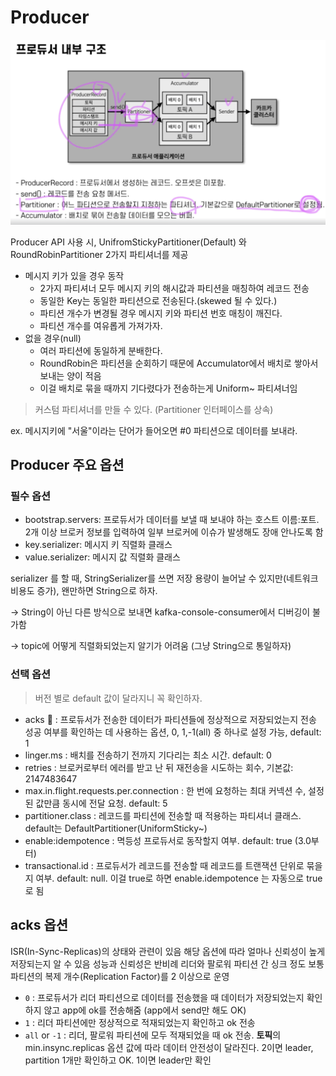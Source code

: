 # Producer

![producer-structure.png](assets/producer-structure.png)

Producer API 사용 시,
UnifromStickyPartitioner(Default) 와 RoundRobinPartitioner 2가지 파티셔너를 제공

- 메시지 키가 있을 경우 동작
  - 2가지 파티셔너 모두 메시지 키의 해시값과 파티션을 매칭하여 레코드 전송
  - 동일한 Key는 동일한 파티션으로 전송된다.(skewed 될 수 있다.)
  - 파티션 개수가 변경될 경우 메시지 키와 파티션 번호 매칭이 깨진다.
  - 파티션 개수를 여유롭게 가져가자.
- 없을 경우(null)
  - 여러 파티션에 동일하게 분배한다.
  - RoundRobin은 파티션을 순회하기 때문에 Accumulator에서 배치로 쌓아서 보내는 양이 적음
  - 이걸 배치로 묶을 때까지 기다렸다가 전송하는게 Uniform~ 파티셔너임

> 커스텀 파티셔너를 만들 수 있다. (Partitioner 인터페이스를 상속)

ex. 메시지키에 "서울"이라는 단어가 들어오면 #0 파티션으로 데이터를 보내라.


## Producer 주요 옵션

### 필수 옵션

- bootstrap.servers: 프로듀서가 데이터를 보낼 때 보내야 하는 호스트 이름:포트. 2개 이상 브로커 정보를 입력하여 일부 브로커에 이슈가 발생해도 장애 안나도록 함
- key.serializer: 메시지 키 직렬화 클래스
- value.serializer: 메시지 값 직렬화 클래스

serializer 를 할 때, StringSerializer를 쓰면 저장 용량이 늘어날 수 있지만(네트워크 비용도 증가), 왠만하면 String으로 하자.

-> String이 아닌 다른 방식으로 보내면 kafka-console-consumer에서 디버깅이 불가함

-> topic에 어떻게 직렬화되었는지 알기가 어려움 (그냥 String으로 통일하자)

### 선택 옵션
> 버전 별로 default 값이 달라지니 꼭 확인하자.

- acks 🌟 : 프로듀서가 전송한 데이터가 파티션들에 정상적으로 저장되었는지 전송 성공 여부를 확인하는 데 사용하는 옵션, 0, 1,-1(all) 중 하나로 설정 가능, default: 1
- linger.ms : 배치를 전송하기 전까지 기다리는 최소 시간. default: 0
- retries : 브로커로부터 에러를 받고 난 뒤 재전송을 시도하는 회수, 기본값: 2147483647
- max.in.flight.requests.per.connection : 한 번에 요청하는 최대 커넥션 수, 설정된 값만큼 동시에 전달 요청. default: 5
- partitioner.class : 레코드를 파티션에 전송할 때 적용하는 파티셔너 클래스. default는 DefaultPartitioner(UniformSticky~)
- enable:idempotence : 멱등성 프로듀서로 동작할지 여부. default: true (3.0부터)
- transactional.id : 프로듀서가 레코드를 전송할 때 레코드를 트랜잭션 단위로 묶을지 여부. default: null. 이걸 true로 하면 enable.idempotence 는 자동으로 true로 됨

## acks 옵션 
ISR(In-Sync-Replicas)의 상태와 관련이 있음
해당 옵션에 따라 얼마나 신뢰성이 높게 저장되는지 알 수 있음
성능과 신뢰성은 반비례
리더와 팔로워 파티션 간 싱크 정도
보통 파티션의 복제 개수(Replication Factor)를 2 이상으로 운영

- `0` : 프로듀서가 리더 파티션으로 데이터를 전송했을 때 데이터가 저장되었는지 확인하지 않고 app에 ok를 전송해줌 (app에서 send만 해도 OK)
- `1` : 리더 파티션에만 정상적으로 적재되었는지 확인하고 ok 전송
- `all` or `-1` : 리더, 팔로워 파티션에 모두 적재되었을 때 ok 전송. **토픽**의 min.insync.replicas 옵션 값에 따라 데이터 안전성이 달라진다.
2이면 leader, partition 1개만 확인하고 OK. 1이면 leader만 확인









